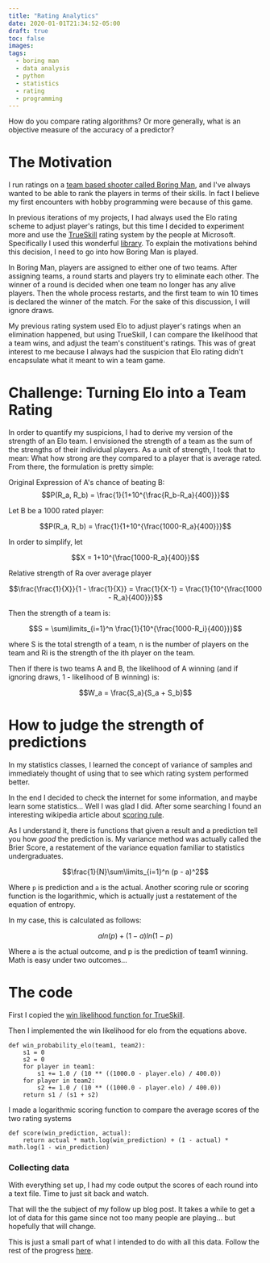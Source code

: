 ```yaml
---
title: "Rating Analytics"
date: 2020-01-01T21:34:52-05:00
draft: true
toc: false
images:
tags: 
  - boring man
  - data analysis
  - python
  - statistics
  - rating
  - programming
---
```


How do you compare rating algorithms? Or more generally, what is an objective measure of the accuracy of a predictor?

# The Motivation #

I run ratings on a [team based shooter called Boring Man](https://spasmangames.com/boringman/), and I've always wanted to be able to rank the players in terms of their skills. In fact I believe my first encounters with hobby programming were because of this game.

In previous iterations of my projects, I had always used the Elo rating scheme to adjust player's ratings, but this time I decided to experiment more and use the [TrueSkill](https://www.wikiwand.com/en/TrueSkill) rating system by the people at Microsoft. Specifically I used this wonderful [library](http://trueskill.org/). To explain the motivations behind this decision, I need to go into how Boring Man is played.

In Boring Man, players are assigned to either one of two teams. After assigning teams, a round starts and players try to eliminate each other. The winner of a round is decided when one team no longer has any alive players. Then the whole process restarts, and the first team to win 10 times is declared the winner of the match. For the sake of this discussion, I will ignore draws.

My previous rating system used Elo to adjust player's ratings when an elimination happened, but using TrueSkill, I can compare the likelihood that a team wins, and adjust the team's constituent's ratings. This was of great interest to me because I always had the suspicion that Elo rating didn't encapsulate what it meant to win a team game.

# Challenge: Turning Elo into a Team Rating #

In order to quantify my suspicions, I had to derive my version of the strength of an Elo team. I envisioned the strength of a team as the sum of the strengths of their individual players. As a unit of strength, I took that to mean: What how strong are they compared to a player that is average rated. From there, the formulation is pretty simple:

Original Expression of A's chance of beating B:
$$P(R_a, R_b) = \frac{1}{1+10^{\frac{R_b-R_a}{400}}}$$

Let B be a 1000 rated player:

$$P(R_a, R_b) = \frac{1}{1+10^{\frac{1000-R_a}{400}}}$$

In order to simplify, let

$$X = 1+10^{\frac{1000-R_a}{400}}$$

Relative strength of Ra over average player

$$\frac{\frac{1}{X}}{1 - \frac{1}{X}} = \frac{1}{X-1} = \frac{1}{10^{\frac{1000 - R_a}{400}}}$$

Then the strength of a team is:

$$S = \sum\limits_{i=1}^n \frac{1}{10^{\frac{1000-R_i}{400}}}$$

where S is the total strength of a team, n is the number of players on the team and Ri is the strength of the ith player on the team.

Then if there is two teams A and B, the likelihood of A winning (and if ignoring draws, 1 - likelihood of B winning) is:

$$W_a = \frac{S_a}{S_a + S_b}$$

# How to judge the strength of predictions #

In my statistics classes, I learned the concept of variance of samples and immediately thought of using that to see which rating system performed better.

In the end I decided to check the internet for some information, and maybe learn some statistics... Well I was glad I did. After some searching I found an interesting wikipedia article about [scoring rule](https://www.wikiwand.com/en/Scoring_rule).

As I understand it, there is functions that given a result and a prediction tell you how *good* the prediction is. My variance method was actually called the Brier Score, a restatement of the variance equation familiar to statistics undergraduates.

$$\frac{1}{N}\sum\limits_{i=1}^n (p - a)^2$$

Where `p` is prediction and `a` is the actual. Another scoring rule or scoring function is the logarithmic, which is actually just a restatement of the equation of entropy.

In my case, this is calculated as follows:

$$a ln(p) + (1 - a) ln(1 - p)$$

Where a is the actual outcome, and p is the prediction of team1 winning. Math is easy under two outcomes...

# The code #


First I copied the [win likelihood function for TrueSkill](https://trueskill.org/#win-probability).

Then I implemented the win likelihood for elo from the equations above.
```
def win_probability_elo(team1, team2):
    s1 = 0
    s2 = 0
    for player in team1:
        s1 += 1.0 / (10 ** ((1000.0 - player.elo) / 400.0))
    for player in team2:
        s2 += 1.0 / (10 ** ((1000.0 - player.elo) / 400.0))
    return s1 / (s1 + s2)
```

I made a logarithmic scoring function to compare the average scores of the two rating systems

```
def score(win_prediction, actual):
    return actual * math.log(win_prediction) + (1 - actual) * math.log(1 - win_prediction)
```

### Collecting data ###

With everything set up, I had my code output the scores of each round into a text file. Time to just sit back and watch.

That will the the subject of my follow up blog post. It takes a while to get a lot of data for this game since not too many people are playing... but hopefully that will change.

This is just a small part of what I intended to do with all this data. Follow the rest of the progress [here](https://github.com/coyote963/bman-data/).